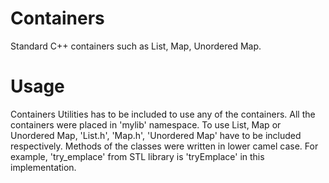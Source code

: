 # Containers
Standard C++ containers such as List, Map, Unordered Map.
# Usage
Containers Utilities has to be included to use any of the containers.
All the containers were placed in 'mylib' namespace.
To use List, Map or Unordered Map, 'List.h', 'Map.h', 'Unordered Map' have to be included respectively.
Methods of the classes were written in lower camel case. For example, 'try_emplace' from STL library is 'tryEmplace' in this implementation.
